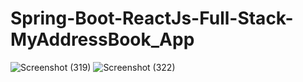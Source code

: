 # Spring-Boot-ReactJs-Full-Stack-MyAddressBook_App
![Screenshot (319)](https://user-images.githubusercontent.com/68727030/133940176-f5dcd8af-384b-41b0-9f01-7beec3653e46.png)
![Screenshot (322)](https://user-images.githubusercontent.com/68727030/133940252-f2c82cd5-652b-4dca-b646-bf7f9e7b0924.png)

